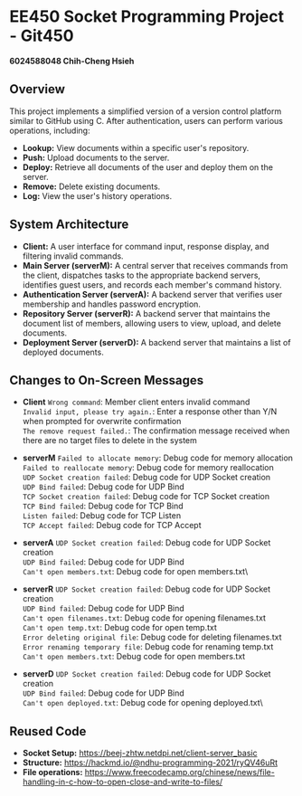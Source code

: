 # EE450 Socket Programming Project - Git450
**6024588048 Chih-Cheng Hsieh**

## Overview
This project implements a simplified version of a version control platform similar to GitHub using C. After authentication, users can perform various operations, including:

* **Lookup:** View documents within a specific user's repository.
* **Push:** Upload documents to the server.
* **Deploy:** Retrieve all documents of the user and deploy them on the server.
* **Remove:** Delete existing documents.
* **Log:** View the user's history operations.

## System Architecture
* **Client:** A user interface for command input, response display, and filtering invalid commands.
* **Main Server (serverM):** A central server that receives commands from the client, dispatches tasks to the appropriate backend servers, identifies guest users, and records each member's command history.
* **Authentication Server (serverA):** A backend server that verifies user membership and handles password encryption.
* **Repository Server (serverR):** A backend server that maintains the document list of members, allowing users to view, upload, and delete documents.
* **Deployment Server (serverD):** A backend server that maintains a list of deployed documents.

## Changes to On-Screen Messages
* **Client**
`Wrong command`: Member client enters invalid command\
`Invalid input, please try again.`: Enter a response other than Y/N when prompted for overwrite confirmation\
`The remove request failed.`: The confirmation message received when there are no target files to delete in the system

* **serverM**
`Failed to allocate memory`: Debug code for memory allocation\
`Failed to reallocate memory`: Debug code for memory reallocation\
`UDP Socket creation failed`: Debug code for UDP Socket creation\
`UDP Bind failed`: Debug code for UDP Bind\
`TCP Socket creation failed`: Debug code for TCP Socket creation\
`TCP Bind failed`: Debug code for TCP Bind\
`Listen failed`: Debug code for TCP Listen\
`TCP Accept failed`: Debug code for TCP Accept

* **serverA**
`UDP Socket creation failed`: Debug code for UDP Socket creation\
`UDP Bind failed`: Debug code for UDP Bind\
`Can't open members.txt`: Debug code for open members.txt\

* **serverR**
`UDP Socket creation failed`: Debug code for UDP Socket creation\
`UDP Bind failed`: Debug code for UDP Bind\
`Can't open filenames.txt`: Debug code for opening filenames.txt\
`Can't open temp.txt`: Debug code for open temp.txt\
`Error deleting original file`: Debug code for deleting filenames.txt\
`Error renaming temporary file`: Debug code for renaming temp.txt\
`Can't open members.txt`: Debug code for open members.txt

* **serverD**
`UDP Socket creation failed`: Debug code for UDP Socket creation\
`UDP Bind failed`: Debug code for UDP Bind\
`Can't open deployed.txt`: Debug code for opening deployed.txt\

## Reused Code
* **Socket Setup:** https://beej-zhtw.netdpi.net/client-server_basic
* **Structure:** https://hackmd.io/@ndhu-programming-2021/ryQV46uRt
* **File operations:** https://www.freecodecamp.org/chinese/news/file-handling-in-c-how-to-open-close-and-write-to-files/